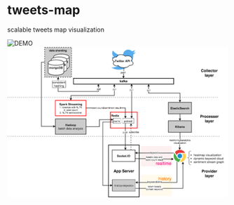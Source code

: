 # tweets-map
scalable tweets map visualization

![DEMO](https://raw.githubusercontent.com/krist-jin/tweets-map/v0.2/docs/tm-fast4.gif)
![v0.2 design](https://raw.githubusercontent.com/krist-jin/tweets-map/v0.2/docs/v0.2-arch.png)
